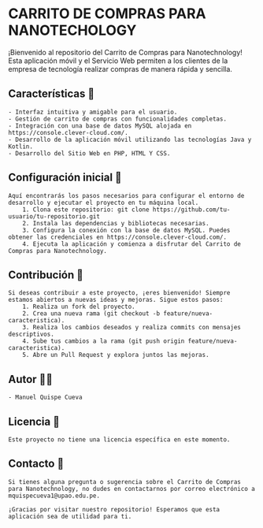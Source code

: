 # CARRITO DE COMPRAS PARA NANOTECHOLOGY

¡Bienvenido al repositorio del Carrito de Compras para Nanotechnology! Esta aplicación móvil y el Servicio Web permiten a los clientes de la empresa de tecnología realizar compras de manera rápida y sencilla.

## Características 🚀

	- Interfaz intuitiva y amigable para el usuario.
	- Gestión de carrito de compras con funcionalidades completas.
	- Integración con una base de datos MySQL alojada en https://console.clever-cloud.com/.
	- Desarrollo de la aplicación móvil utilizando las tecnologías Java y Kotlin.
	- Desarrollo del Sitio Web en PHP, HTML Y CSS.
	
## Configuración inicial 🔧

	Aquí encontrarás los pasos necesarios para configurar el entorno de desarrollo y ejecutar el proyecto en tu máquina local.
		1. Clona este repositorio: git clone https://github.com/tu-usuario/tu-repositorio.git
		2. Instala las dependencias y bibliotecas necesarias.
		3. Configura la conexión con la base de datos MySQL. Puedes obtener las credenciales en https://console.clever-cloud.com/.
		4. Ejecuta la aplicación y comienza a disfrutar del Carrito de Compras para Nanotechnology.
		
## Contribución 🤝

	Si deseas contribuir a este proyecto, ¡eres bienvenido! Siempre estamos abiertos a nuevas ideas y mejoras. Sigue estos pasos:
		1. Realiza un fork del proyecto.
		2. Crea una nueva rama (git checkout -b feature/nueva-caracteristica).
		3. Realiza los cambios deseados y realiza commits con mensajes descriptivos.
		4. Sube tus cambios a la rama (git push origin feature/nueva-caracteristica).
		5. Abre un Pull Request y explora juntos las mejoras.
		
## Autor 👨‍💻

	- Manuel Quispe Cueva
	
## Licencia 📄

	Este proyecto no tiene una licencia específica en este momento.

## Contacto 📧
	Si tienes alguna pregunta o sugerencia sobre el Carrito de Compras para Nanotechnology, no dudes en contactarnos por correo electrónico a mquispecueva1@upao.edu.pe.
	
	¡Gracias por visitar nuestro repositorio! Esperamos que esta aplicación sea de utilidad para ti.

